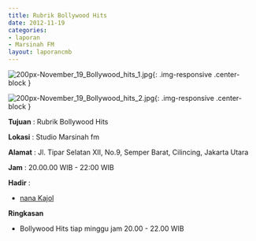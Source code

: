 ```yaml
---
title: Rubrik Bollywood Hits
date: 2012-11-19
categories:
- laporan
- Marsinah FM
layout: laporancmb
---
```



![200px-November_19_Bollywood_hits_1.jpg](/uploads/200px-November_19_Bollywood_hits_1.jpg){: .img-responsive .center-block }

![200px-November_19_Bollywood_hits_2.jpg](/uploads/200px-November_19_Bollywood_hits_2.jpg){: .img-responsive .center-block }


**Tujuan** : Rubrik Bollywood Hits 

**Lokasi** : Studio Marsinah fm 

**Alamat** : Jl. Tipar Selatan XII, No.9, Semper Barat, Cilincing, Jakarta Utara 

**Jam** : 20.00.00 WIB - 22:00 WIB 

**Hadir** :
* [nana Kajol](http://wiki.ciptamedia.org/wiki/nana_Kajol)

**Ringkasan**  
* Bollywood Hits tiap minggu jam 20.00 - 22.00 WIB
